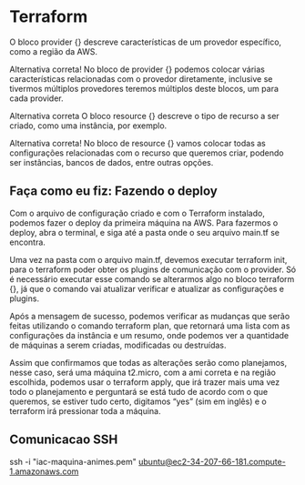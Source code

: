 # Terraform

O bloco provider {} descreve características de um provedor específico, como a região da AWS.


Alternativa correta! No bloco de provider {} podemos colocar várias características relacionadas com o provedor diretamente, inclusive se tivermos múltiplos provedores teremos múltiplos deste blocos, um para cada provider.

Alternativa correta
O bloco resource {} descreve o tipo de recurso a ser criado, como uma instância, por exemplo.


Alternativa correta! No bloco de resource {} vamos colocar todas as configurações relacionadas com o recurso que queremos criar, podendo ser instâncias, bancos de dados, entre outras opções.

## Faça como eu fiz: Fazendo o deploy

Com o arquivo de configuração criado e com o Terraform instalado, podemos fazer o deploy da primeira máquina na AWS. Para fazermos o deploy, abra o terminal, e siga até a pasta onde o seu arquivo main.tf se encontra.

Uma vez na pasta com o arquivo main.tf, devemos executar terraform init, para o terraform poder obter os plugins de comunicação com o provider. Só é necessário executar esse comando se alterarmos algo no bloco terraform {}, já que o comando vai atualizar verificar e atualizar as configurações e plugins.

Após a mensagem de sucesso, podemos verificar as mudanças que serão feitas utilizando o comando terraform plan, que retornará uma lista com as configurações da instância e um resumo, onde podemos ver a quantidade de máquinas a serem criadas, modificadas ou destruídas.

Assim que confirmamos que todas as alterações serão como planejamos, nesse caso, será uma máquina t2.micro, com a ami correta e na região escolhida, podemos usar o terraform apply, que irá trazer mais uma vez todo o planejamento e perguntará se está tudo de acordo com o que queremos, se estiver tudo certo, digitamos “yes” (sim em inglês) e o terraform irá pressionar toda a máquina.

## Comunicacao SSH 

ssh -i "iac-maquina-animes.pem" ubuntu@ec2-34-207-66-181.compute-1.amazonaws.com
